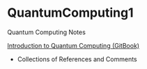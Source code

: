 
# QuantumComputing1

Quantum Computing Notes 

[Introduction to Quantum Computing (GitBook)](https://www.gitbook.com/book/nicolabernini/introduction-to-quantum-computing/details)
- Collections of References and Comments 




